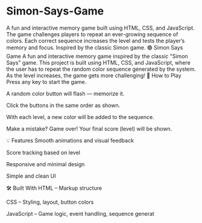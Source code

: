 # Simon-Says-Game
A fun and interactive memory game built using HTML, CSS, and JavaScript. The game challenges players to repeat an ever-growing sequence of colors. Each correct sequence increases the level and tests the player’s memory and focus. Inspired by the classic Simon game.
🟢 Simon Says Game
A fun and interactive memory game inspired by the classic "Simon Says" game. This project is built using HTML, CSS, and JavaScript, where the user has to repeat the random color sequence generated by the system. As the level increases, the game gets more challenging!
🧠 How to Play
Press any key to start the game.

A random color button will flash — memorize it.

Click the buttons in the same order as shown.

With each level, a new color will be added to the sequence.

Make a mistake? Game over! Your final score (level) will be shown.

💡 Features
Smooth animations and visual feedback

Score tracking based on level

Responsive and minimal design

Simple and clean UI

🛠️ Built With
HTML – Markup structure

CSS – Styling, layout, button colors

JavaScript – Game logic, event handling, sequence generat
